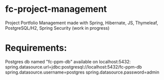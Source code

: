 # fc-project-management
Project Portfolio Management made with Spring, Hibernate, JS, Thymeleaf, PostgreSQL/H2, Spring Security (work in progress)

# Requirements:
Postgres db named "fc-ppm-db" available on localhost:5432:
spring.datasource.url=jdbc:postgresql://localhost:5432/fc-ppm-db
spring.datasource.username=postgres
spring.datasource.password=admin
